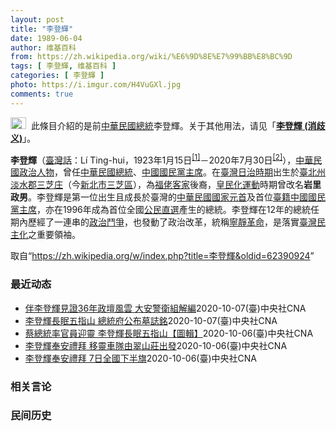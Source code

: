 ```yaml
---
layout: post
title: "李登輝"
date: 1989-06-04
author: 维基百科
from: https://zh.wikipedia.org/wiki/%E6%9D%8E%E7%99%BB%E8%BC%9D
tags: [ 李登輝, 维基百科 ]
categories: [ 李登輝 ]
photo: https://i.imgur.com/H4VuGXl.jpg
comments: true
---
```

<div class="mw-parser-output"><div role="note" class="hatnote navigation-not-searchable"><a href="/wiki/Wikipedia:%E6%B6%88%E6%AD%A7%E4%B9%89" title="Wikipedia:消歧义"><img alt="Disambig gray.svg" src="//upload.wikimedia.org/wikipedia/commons/thumb/5/5f/Disambig_gray.svg/25px-Disambig_gray.svg.png" decoding="async" width="25" height="19" srcset="//upload.wikimedia.org/wikipedia/commons/thumb/5/5f/Disambig_gray.svg/38px-Disambig_gray.svg.png 1.5x, //upload.wikimedia.org/wikipedia/commons/thumb/5/5f/Disambig_gray.svg/50px-Disambig_gray.svg.png 2x" data-file-width="220" data-file-height="168"></a>&nbsp;&nbsp;此條目介紹的是前<a href="/wiki/%E4%B8%AD%E8%8F%AF%E6%B0%91%E5%9C%8B%E7%B8%BD%E7%B5%B1" title="中華民國總統">中華民國總統</a>李登輝。关于其他用法，请见「<b><a href="/wiki/%E6%9D%8E%E7%99%BB%E8%BC%9D_(%E6%B6%88%E6%AD%A7%E7%BE%A9)" class="mw-redirect" title="李登輝 (消歧義)">李登輝 (消歧义)</a></b>」。</div>
<div id="noteTA-ca0b4af5" class="noteTA"><div class="noteTA-local"><div data-noteta-code="zh-hant:臺; zh-hans:台;"></div><div data-noteta-code="zh-hant:臺灣; zh-hans:台湾;"></div><div data-noteta-code="zh:康乃尔; zh-cn:康奈尔; zh-tw:康乃爾;"></div><div data-noteta-code="zh-cn:钓鱼岛; zh-tw:釣魚臺; zh-hk:釣魚台"></div></div></div>

<p><b>李登輝</b>（<a href="/wiki/%E8%87%BA%E7%81%A3%E8%A9%B1" title="臺灣話">臺灣話</a>：<span lang="nan"><link rel="mw-deduplicated-inline-style" href="mw-data:TemplateStyles:r58929728"><span class="sans-serif"><span lang="nan">Lí Ting-hui</span></span></span>，1923年1月15日<sup id="cite_ref-5" class="reference"><a href="#cite_note-5">[1]</a></sup>－2020年7月30日<sup id="cite_ref-逝世_6-0" class="reference"><a href="#cite_note-逝世-6">[2]</a></sup>），<a href="/wiki/%E4%B8%AD%E8%8F%AF%E6%B0%91%E5%9C%8B" title="中華民國">中華民國</a><a href="/wiki/%E6%94%BF%E6%B2%BB%E4%BA%BA%E7%89%A9" title="政治人物">政治人物</a>，曾任<a href="/wiki/%E4%B8%AD%E8%8F%AF%E6%B0%91%E5%9C%8B%E7%B8%BD%E7%B5%B1" title="中華民國總統">中華民國總統</a>、<a href="/wiki/%E4%B8%AD%E5%9C%8B%E5%9C%8B%E6%B0%91%E9%BB%A8%E4%B8%BB%E5%B8%AD" title="中國國民黨主席">中國國民黨主席</a>。在<a href="/wiki/%E8%87%BA%E7%81%A3%E6%97%A5%E6%B2%BB%E6%99%82%E6%9C%9F" class="mw-redirect" title="臺灣日治時期">臺灣日治時期</a>出生於<a href="/wiki/%E8%87%BA%E5%8C%97%E5%B7%9E" title="臺北州">臺北州</a><a href="/wiki/%E6%B7%A1%E6%B0%B4%E9%83%A1" title="淡水郡">淡水郡</a><a href="/wiki/%E4%B8%89%E8%8A%9D%E5%BA%84" title="三芝庄">三芝庄</a>（今<a href="/wiki/%E6%96%B0%E5%8C%97%E5%B8%82" title="新北市">新北市</a><a href="/wiki/%E4%B8%89%E8%8A%9D%E5%8D%80" title="三芝區">三芝區</a>），為<a href="/wiki/%E7%A6%8F%E4%BD%AC%E5%AE%A2" title="福佬客">福佬客家</a>後裔，<a href="/wiki/%E7%9A%87%E6%B0%91%E5%8C%96%E9%81%8B%E5%8B%95" title="皇民化運動">皇民化運動</a>時期曾改名<b>岩里政男</b>。李登輝是第一位出生且成長於臺灣的<a href="/wiki/%E4%B8%AD%E8%8F%AF%E6%B0%91%E5%9C%8B%E5%9C%8B%E5%AE%B6%E5%85%83%E9%A6%96" class="mw-redirect" title="中華民國國家元首">中華民國國家元首</a>及首位<a href="/wiki/%E5%8F%B0%E7%81%A3%E6%9C%AC%E7%9C%81%E4%BA%BA" class="mw-redirect" title="台灣本省人">臺籍</a><a href="/wiki/%E4%B8%AD%E5%9C%8B%E5%9C%8B%E6%B0%91%E9%BB%A8%E4%B8%BB%E5%B8%AD" title="中國國民黨主席">中國國民黨主席</a>，亦在1996年成為首位全國<a href="/wiki/1996%E5%B9%B4%E4%B8%AD%E8%8F%AF%E6%B0%91%E5%9C%8B%E7%B8%BD%E7%B5%B1%E9%81%B8%E8%88%89" title="1996年中華民國總統選舉">公民直選</a>產生的總統。李登輝在12年的總統任期內歷經了一連串的<a href="/wiki/%E4%B8%BB%E6%B5%81%E8%88%87%E9%9D%9E%E4%B8%BB%E6%B5%81%E4%B9%8B%E7%88%AD" class="mw-redirect" title="主流與非主流之爭">政治鬥爭</a>，也發動了政治改革，統稱<a href="/wiki/%E5%AF%A7%E9%9D%9C%E9%9D%A9%E5%91%BD" title="寧靜革命">寧靜革命</a>，是落實<a href="/wiki/%E8%87%BA%E7%81%A3%E6%B0%91%E4%B8%BB%E5%8C%96" title="臺灣民主化">臺灣民主化</a>之重要領袖。
</p>
</div><noscript><img src="//zh.wikipedia.org/wiki/Special:CentralAutoLogin/start?type=1x1" alt="" title="" width="1" height="1" style="border: none; position: absolute;"></noscript>
<div class="printfooter">取自“<a dir="ltr" href="https://zh.wikipedia.org/w/index.php?title=李登輝&amp;oldid=62390924">https://zh.wikipedia.org/w/index.php?title=李登輝&amp;oldid=62390924</a>”</div><div id="recent-news"><h3>最近动态</h3><ul><li><a href="https://nodebe4.github.io/waimei/2020-10-07/%E4%BC%B4%E6%9D%8E%E7%99%BB%E8%BC%9D%E8%A6%8B%E8%AD%8936%E5%B9%B4%E6%94%BF%E5%A3%87%E9%A2%A8%E9%9B%B2-%E5%A4%A7%E5%AE%89%E8%AD%A6%E8%A1%9B%E7%B5%84%E8%A7%A3%E7%B7%A8" title="伴李登輝見證36年政壇風雲 大安警衛組解編—— 故總統李登輝奉安禮拜7日圓滿結束，負責李登輝維安的「大安警衛組」也解編歸建。李登輝孫女李坤儀透過臉書，向他們表達感謝，她說，這是「一輩子一個老闆的...">伴李登輝見證36年政壇風雲  大安警衛組解編</a><time>2020-10-07</time><a class="tag">(臺)中央社CNA</a></li>
<li><a href="https://nodebe4.github.io/waimei/2020-10-07/%E6%9D%8E%E7%99%BB%E8%BC%9D%E9%95%B7%E7%9C%A0%E4%BA%94%E6%8C%87%E5%B1%B1-%E7%B8%BD%E7%B5%B1%E5%BA%9C%E5%85%AC%E5%B8%83%E5%A2%93%E8%AA%8C%E9%8A%98" title="李登輝長眠五指山 總統府公布墓誌銘—— 前總統李登輝奉安禮拜7日上午圓滿結束，總統府公布李登輝墓誌銘，細數李登輝當選台灣首位民選總統，帶領台灣走出歷史悲哀，邁向民主幸福。（總統府提供）中央社 1...">李登輝長眠五指山 總統府公布墓誌銘</a><time>2020-10-07</time><a class="tag">(臺)中央社CNA</a></li>
<li><a href="https://nodebe4.github.io/waimei/2020-10-06/%E8%94%A1%E7%B8%BD%E7%B5%B1%E7%8E%87%E5%AE%98%E5%93%A1%E8%BF%8E%E9%9D%88-%E6%9D%8E%E7%99%BB%E8%BC%9D%E9%95%B7%E7%9C%A0%E4%BA%94%E6%8C%87%E5%B1%B1-%E5%9C%96%E8%BC%AF" title="蔡總統率官員迎靈 李登輝長眠五指山【圖輯】—— 前總統李登輝奉安禮拜今天上午圓滿結束，儀式簡單肅穆、莊嚴隆重；總統蔡英文進行禮敬儀式。（軍聞社提供） （中央社記者葉素萍台北7日電）前總統李登輝奉...">蔡總統率官員迎靈  李登輝長眠五指山【圖輯】</a><time>2020-10-06</time><a class="tag">(臺)中央社CNA</a></li>
<li><a href="https://nodebe4.github.io/waimei/2020-10-06/%E6%9D%8E%E7%99%BB%E8%BC%9D%E5%A5%89%E5%AE%89%E7%A6%AE%E6%8B%9C-%E7%A7%BB%E9%9D%88%E8%BB%8A%E9%9A%8A%E7%94%B1%E7%BF%A0%E5%B1%B1%E8%8E%8A%E5%87%BA%E7%99%BC" title="李登輝奉安禮拜 移靈車隊由翠山莊出發—— （中央社記者葉素萍台北7日電）前總統李登輝奉安禮拜今天在五指山國軍示範公墓舉行，移靈車隊上午約8時20分自翠山莊出發，由李登輝孫女李坤儀手捧骨灰罈，和李...">李登輝奉安禮拜 移靈車隊由翠山莊出發</a><time>2020-10-06</time><a class="tag">(臺)中央社CNA</a></li>
<li><a href="https://nodebe4.github.io/waimei/2020-10-06/%E6%9D%8E%E7%99%BB%E8%BC%9D%E5%A5%89%E5%AE%89%E7%A6%AE%E6%8B%9C-7%E6%97%A5%E5%85%A8%E5%9C%8B%E4%B8%8B%E5%8D%8A%E6%97%97" title="李登輝奉安禮拜 7日全國下半旗—— 前總統李登輝追思告別禮拜9月19日在淡水真理大學大禮拜堂舉行，按照基督教禮拜程序進行，並由副總統賴清德（後左）率五院院長進行慰靈暨覆蓋國旗儀式。中央社記者徐肇...">李登輝奉安禮拜 7日全國下半旗</a><time>2020-10-06</time><a class="tag">(臺)中央社CNA</a></li>
</ul></div><div id="open-opinion"><h3>相关言论</h3><ul></ul></div><div id="mjls-record"><h3>民间历史</h3><ul></ul></div>